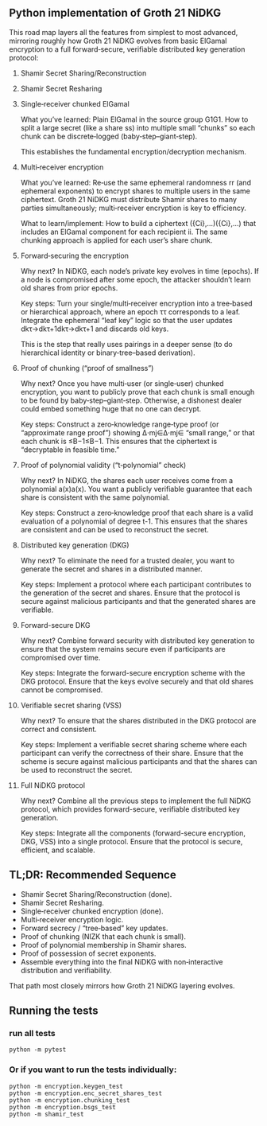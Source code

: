 ## Python implementation of Groth 21 NiDKG

This road map layers all the features from simplest to most advanced, mirroring roughly how Groth 21 NiDKG evolves from basic ElGamal encryption to a full forward‐secure, verifiable distributed key generation protocol:

1. Shamir Secret Sharing/Reconstruction

2. Shamir Secret Resharing

3. Single‐receiver chunked ElGamal

    What you’ve learned:
        Plain ElGamal in the source group G1G1​.
        How to split a large secret (like a share ss) into multiple small “chunks” so each chunk can be discrete‐logged (baby‐step–giant‐step).

    This establishes the fundamental encryption/decryption mechanism.

4. Multi‐receiver encryption

    What you’ve learned:
        Re‐use the same ephemeral randomness rr (and ephemeral exponents) to encrypt shares to multiple users in the same ciphertext.
        Groth 21 NiDKG must distribute Shamir shares to many parties simultaneously; multi‐receiver encryption is key to efficiency.

    What to learn/implement:
        How to build a ciphertext ({Ci},…)({Ci​},…) that includes an ElGamal component for each recipient ii.
        The same chunking approach is applied for each user’s share chunk.

5. Forward‐securing the encryption

    Why next?
        In NiDKG, each node’s private key evolves in time (epochs).
        If a node is compromised after some epoch, the attacker shouldn’t learn old shares from prior epochs.

    Key steps:
        Turn your single/multi‐receiver encryption into a tree‐based or hierarchical approach, where an epoch ττ corresponds to a leaf.
        Integrate the ephemeral “leaf key” logic so that the user updates dkτ→dkτ+1dkτ​→dkτ+1​ and discards old keys.

    This is the step that really uses pairings in a deeper sense (to do hierarchical identity or binary‐tree–based derivation).

6. Proof of chunking (“proof of smallness”)

    Why next?
        Once you have multi‐user (or single‐user) chunked encryption, you want to publicly prove that each chunk is small enough to be found by baby‐step–giant‐step.
        Otherwise, a dishonest dealer could embed something huge that no one can decrypt.

    Key steps:
        Construct a zero‐knowledge range‐type proof (or “approximate range proof”) showing Δ⋅mj∈Δ⋅mj​∈ “small range,” or that each chunk is ≤B−1≤B−1.
        This ensures that the ciphertext is “decryptable in feasible time.”

7. Proof of polynomial validity (“t‐polynomial” check)

    Why next?
        In NiDKG, the shares each user receives come from a polynomial a(x)a(x).
        You want a publicly verifiable guarantee that each share is consistent with the same polynomial.

    Key steps:
        Construct a zero‐knowledge proof that each share is a valid evaluation of a polynomial of degree t-1.
        This ensures that the shares are consistent and can be used to reconstruct the secret.

8. Distributed key generation (DKG)

    Why next?
        To eliminate the need for a trusted dealer, you want to generate the secret and shares in a distributed manner.

    Key steps:
        Implement a protocol where each participant contributes to the generation of the secret and shares.
        Ensure that the protocol is secure against malicious participants and that the generated shares are verifiable.

9. Forward-secure DKG

    Why next?
        Combine forward security with distributed key generation to ensure that the system remains secure even if participants are compromised over time.

    Key steps:
        Integrate the forward-secure encryption scheme with the DKG protocol.
        Ensure that the keys evolve securely and that old shares cannot be compromised.

10. Verifiable secret sharing (VSS)

    Why next?
        To ensure that the shares distributed in the DKG protocol are correct and consistent.

    Key steps:
        Implement a verifiable secret sharing scheme where each participant can verify the correctness of their share.
        Ensure that the scheme is secure against malicious participants and that the shares can be used to reconstruct the secret.

11. Full NiDKG protocol

    Why next?
        Combine all the previous steps to implement the full NiDKG protocol, which provides forward-secure, verifiable distributed key generation.

    Key steps:
        Integrate all the components (forward-secure encryption, DKG, VSS) into a single protocol.
        Ensure that the protocol is secure, efficient, and scalable.




## TL;DR: Recommended Sequence

- Shamir Secret Sharing/Reconstruction (done).
- Shamir Secret Resharing.
- Single‐receiver chunked encryption (done).
- Multi‐receiver encryption logic.
- Forward secrecy / “tree‐based” key updates.
- Proof of chunking (NIZK that each chunk is small).
- Proof of polynomial membership in Shamir shares.
- Proof of possession of secret exponents.
- Assemble everything into the final NiDKG with non‐interactive distribution and verifiability.

That path most closely mirrors how Groth 21 NiDKG layering evolves.

## Running the tests
### run all tests
```
python -m pytest
```


### Or if you want to run the tests individually:
```
python -m encryption.keygen_test
python -m encryption.enc_secret_shares_test
python -m encryption.chunking_test
python -m encryption.bsgs_test
python -m shamir_test
```